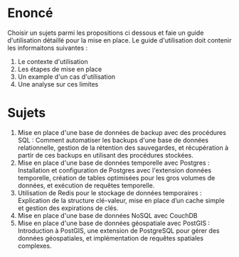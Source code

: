 # Enoncé 

Choisir un sujets parmi les propositions ci dessous et faie un guide d'utilisation détaillé pour la mise en place. Le guide d'utilisation doit contenir les informaitons suivantes :

1. Le contexte d'utilisation
2. Les étapes de mise en place
3. Un example d'un cas d'utilisation
4. Une analyse sur ces limites

# Sujets

1. Mise en place d'une base de données de backup avec des procédures SQL :
   Comment automatiser les backups d'une base de données relationnelle, gestion de la rétention des sauvegardes, et récupération à partir de ces backups en utilisant des procédures stockées.
2. Mise en place d'une base de données temporelle avec Postgres :
   Installation et configuration de Postgres avec l'extension données temporelle, création de tables optimisées pour les gros volumes de données, et exécution de requêtes temporelle.
3. Utilisation de Redis pour le stockage de données temporaires :
   Explication de la structure clé-valeur, mise en place d’un cache simple et gestion des expirations de clés.
4. Mise en place d'une base de données NoSQL avec CouchDB 
5. Mise en place d'une base de données géospatiale avec PostGIS :
   Introduction à PostGIS, une extension de PostgreSQL pour gérer des données géospatiales, et implémentation de requêtes spatiales complexes.

